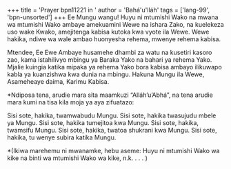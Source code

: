 +++
title = 'Prayer bpn11221 in '
author = 'Bahá'u'lláh'
tags = ['lang-99', 'bpn-unsorted']
+++
Ee Mungu wangu!  Huyu ni mtumishi Wako na mwana wa mtumishi Wako ambaye amekuamini Wewe na ishara Zako, na kuelekeza uso wake Kwako, amejitenga kabisa kutoka kwa vyote ila Wewe.  Wewe hakika, ndiwe wa wale ambao huonyesha rehema, mwenye rehema kabisa. 

  Mtendee, Ee Ewe Ambaye husamehe dhambi za watu na kusetiri kasoro zao, kama istahilivyo mbingu ya Baraka Yako na bahari ya rehema Yako.  Mjalie kuingia katika mipaka ya rehema Yako bora kabisa ambayo ilikuwapo kabla ya kuanzishwa kwa dunia na mbingu.  Hakuna Mungu ila Wewe, Asameheaye daima, Karimu Kabisa. 



*Ndiposa tena, arudie mara sita maamkuzi “Alláh’u’Abhá”, na tena arudie mara kumi na tisa kila moja ya aya zifuatazo: 

Sisi sote, hakika, twamwabudu Mungu. 
Sisi sote, hakika twasujudu mbele ya Mungu. 
Sisi sote, hakika tumejitoa kwa Mungu. 
Sisi sote, hakika, twamsifu Mungu. 
Sisi sote, hakika, twatoa shukrani kwa Mungu. 
Sisi sote, hakika, tu wenye subira katika Mungu. 

*(Ikiwa marehemu ni mwanamke, hebu aseme: Huyu ni mtumishi Wako wa kike na binti wa mtumishi Wako wa kike, n.k. . . . )
